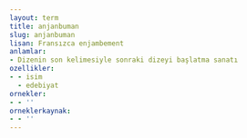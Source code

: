 ```yaml
---
layout: term
title: anjanbuman
slug: anjanbuman
lisan: Fransızca enjambement
anlamlar:
- Dizenin son kelimesiyle sonraki dizeyi başlatma sanatı
ozellikler:
- - isim
  - edebiyat
ornekler:
- - ''
orneklerkaynak:
- - ''
---
```

